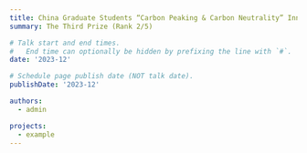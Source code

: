 ```yaml
---
title: China Graduate Students “Carbon Peaking & Carbon Neutrality” Innovation and Creativity Competition 2023
summary: The Third Prize (Rank 2/5)

# Talk start and end times.
#   End time can optionally be hidden by prefixing the line with `#`.
date: '2023-12'

# Schedule page publish date (NOT talk date).
publishDate: '2023-12'

authors:
  - admin

projects:
  - example
---
```

